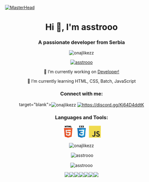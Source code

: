 [![MasterHead](https://share.creavite.co/F02pJlV3qG0w1UTH.gif)](https://rishavchanda.io)
<h1 align="center">Hi 👋, I'm asstrooo</h1>
<h3 align="center">A passionate developer from Serbia</h3>

<p align="center"> <img src="https://komarev.com/ghpvc/?username=asstrooo&label=Profile%20views&color=0e75b6&style=flat" alt="onajlikezz" /> </p>

<p align="center"> <a href="https://github.com/ryo-ma/github-profile-trophy"><img src="https://github-profile-trophy.vercel.app/?username=asstrooo" alt="asstrooo" /></a> </p>

<p align="center"> 🔭 I’m currently working on <a href="https://github.com/onajlikezz/DiscordGenBot" target="_blank">Developer!</a></p>

<p align="center"> 🌱 I’m currently learning HTML, CSS, Batch, JavaScript</p>

<h3 align="center">Connect with me:</h3>
<p align="center">
 target="blank"><img align="center" src="https://raw.githubusercontent.com/rahuldkjain/github-profile-readme-generator/master/src/images/icons/Social/instagram.svg" alt="onajlikezz" height="30" width="40" /></a>
<a align="center" href="https://discord.gg/https://discord.gg/projectnoxius" target="blank"><img align="center" src="https://raw.githubusercontent.com/rahuldkjain/github-profile-readme-generator/master/src/images/icons/Social/discord.svg" alt="https://discord.gg/Kj64D4ddtK" height="30" width="40" /></a>
</p>

<h3 align="center">Languages and Tools:</h3>
<p align="center">
<a href="https://www.w3.org/html/" target="_blank"> <img src="https://raw.githubusercontent.com/devicons/devicon/master/icons/html5/html5-original-wordmark.svg" alt="html5" width="40" height="40"/></a>
<a href="https://www.w3schools.com/css/" target="_blank"> <img src="https://raw.githubusercontent.com/devicons/devicon/master/icons/css3/css3-original-wordmark.svg" alt="css3" width="40" height="40"/></a>
<a href="https://developer.mozilla.org/en-US/docs/Web/JavaScript" target="_blank"> <img src="https://raw.githubusercontent.com/devicons/devicon/master/icons/javascript/javascript-original.svg" alt="javascript" width="40" height="40"/></a>
</p>


<p align="center"><img src="https://github-readme-stats.vercel.app/api/top-langs?username=onajlikezz&show_icons=true&locale=en&layout=compact" alt="onajlikezz" /></p>

<p align="center">&nbsp;<img align="center" src="https://github-readme-stats.vercel.app/api?username=asstrooo&show_icons=true&locale=en" alt="asstrooo" /></p>

<p align="center"><img align="center" src="https://github-readme-streak-stats.herokuapp.com/?user=asstrooo&" alt="asstrooo" /></p>


<p align="center">
  <img src="https://media3.giphy.com/media/ln7z2eWriiQAllfVcn/200w.webp" width="100"><img src="https://i.giphy.com/media/LMt9638dO8dftAjtco/200.webp" width="100"><img src="https://i.giphy.com/media/eNAsjO55tPbgaor7ma/200w.webp" width="100"><img src="https://i.giphy.com/media/VgGthkhUvGgOit7Y9i/200.webp" width="100"><img src="https://media3.giphy.com/media/kdFc8fubgS31b8DsVu/giphy.webp" width="100"><img src="https://i.giphy.com/media/KzJkzjggfGN5Py6nkT/200.webp" width="100"><img src="https://i.giphy.com/media/IdyAQJVN2kVPNUrojM/200.webp" width="100">
</p> 
